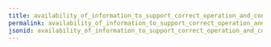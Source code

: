 ```yaml
---
title: availability_of_information_to_support_correct_operation_and_control
permalink: availability_of_information_to_support_correct_operation_and_control.html
jsonid: availability_of_information_to_support_correct_operation_and_control
---
```

